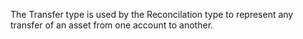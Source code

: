 The Transfer type is used by the Reconcilation type to represent any transfer of an asset from one account to another.